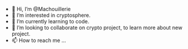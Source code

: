 - 👋 Hi, I’m @Machouillerie
- 👀 I’m interested in cryptosphere. 
- 🌱 I’m currently learning to code.
- 💞️ I’m looking to collaborate on crypto project, to learn more about new project.
- 📫 How to reach me ...

<!---
Machouillerie/Machouillerie is a ✨ special ✨ repository because its `README.md` (this file) appears on your GitHub profile.
You can click the Preview link to take a look at your changes.
--->
